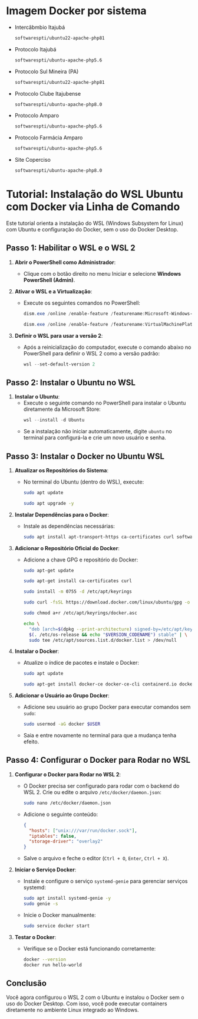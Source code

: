 # Imagem Docker por sistema
   - Intercâbmbio Itajubá
     ```bash
     softwarespti/ubuntu22-apache-php81
     ```
   - Protocolo Itajubá
     ```bash
     softwarespti/ubuntu-apache-php5.6
     ```
   - Protocolo Sul Mineira (PA)
     ```bash
     softwarespti/ubuntu22-apache-php81
     ```
   - Protocolo Clube Itajubense
     ```bash
     softwarespti/ubuntu-apache-php8.0
     ```
   - Protocolo Amparo
     ```bash
     softwarespti/ubuntu-apache-php5.6
     ```
   - Protocolo Farmácia Amparo
     ```bash
     softwarespti/ubuntu-apache-php5.6
     ```
   - Site Coperciso
     ```bash
     softwarespti/ubuntu-apache-php8.0
     ```

# Tutorial: Instalação do WSL Ubuntu com Docker via Linha de Comando

Este tutorial orienta a instalação do WSL (Windows Subsystem for Linux) com Ubuntu e configuração do Docker, sem o uso do Docker Desktop.

## Passo 1: Habilitar o WSL e o WSL 2

1. **Abrir o PowerShell como Administrador**:
   - Clique com o botão direito no menu Iniciar e selecione **Windows PowerShell (Admin)**.

2. **Ativar o WSL e a Virtualização**:
   - Execute os seguintes comandos no PowerShell:
     ```powershell
     dism.exe /online /enable-feature /featurename:Microsoft-Windows-Subsystem-Linux /all /norestart
      ```
     ```powershell
     dism.exe /online /enable-feature /featurename:VirtualMachinePlatform /all /norestart
     ```

3. **Definir o WSL para usar a versão 2**:
   - Após a reinicialização do computador, execute o comando abaixo no PowerShell para definir o WSL 2 como a versão padrão:
     ```powershell
     wsl --set-default-version 2
     ```

## Passo 2: Instalar o Ubuntu no WSL

1. **Instalar o Ubuntu**:
   - Execute o seguinte comando no PowerShell para instalar o Ubuntu diretamente da Microsoft Store:
     ```powershell
     wsl --install -d Ubuntu
     ```
   - Se a instalação não iniciar automaticamente, digite `ubuntu` no terminal para configurá-la e crie um novo usuário e senha.

## Passo 3: Instalar o Docker no Ubuntu WSL

1. **Atualizar os Repositórios do Sistema**:
   - No terminal do Ubuntu (dentro do WSL), execute:
     ```bash
     sudo apt update
     ```
     ```bash
     sudo apt upgrade -y
     ```

2. **Instalar Dependências para o Docker**:
   - Instale as dependências necessárias:
     ```bash
     sudo apt install apt-transport-https ca-certificates curl software-properties-common -y
     ```

3. **Adicionar o Repositório Oficial do Docker**:
   - Adicione a chave GPG e repositório do Docker:
     ```bash
     sudo apt-get update
     ```
     ```bash
     sudo apt-get install ca-certificates curl
     ```
     ```bash
     sudo install -m 0755 -d /etc/apt/keyrings
     ```
     ```bash
     sudo curl -fsSL https://download.docker.com/linux/ubuntu/gpg -o /etc/apt/keyrings/docker.asc
     ```
     ```bash
     sudo chmod a+r /etc/apt/keyrings/docker.asc
     ```
     ```bash
     echo \
       "deb [arch=$(dpkg --print-architecture) signed-by=/etc/apt/keyrings/docker.asc] https://download.docker.com/linux/ubuntu \
       $(. /etc/os-release && echo "$VERSION_CODENAME") stable" | \
       sudo tee /etc/apt/sources.list.d/docker.list > /dev/null
     ```

4. **Instalar o Docker**:
   - Atualize o índice de pacotes e instale o Docker:
     ```bash
     sudo apt update
     ```
     ```bash
     sudo apt-get install docker-ce docker-ce-cli containerd.io docker-buildx-plugin docker-compose-plugin
     ```

5. **Adicionar o Usuário ao Grupo Docker**:
   - Adicione seu usuário ao grupo Docker para executar comandos sem `sudo`:
     ```bash
     sudo usermod -aG docker $USER
     ```
   - Saia e entre novamente no terminal para que a mudança tenha efeito.

## Passo 4: Configurar o Docker para Rodar no WSL

1. **Configurar o Docker para Rodar no WSL 2**:
   - O Docker precisa ser configurado para rodar com o backend do WSL 2. Crie ou edite o arquivo `/etc/docker/daemon.json`:
     ```bash
     sudo nano /etc/docker/daemon.json
     ```
   - Adicione o seguinte conteúdo:
     ```json
     {
       "hosts": ["unix:///var/run/docker.sock"],
       "iptables": false,
       "storage-driver": "overlay2"
     }
     ```
   - Salve o arquivo e feche o editor (`Ctrl + O`, `Enter`, `Ctrl + X`).

2. **Iniciar o Serviço Docker**:
   - Instale e configure o serviço `systemd-genie` para gerenciar serviços systemd:
     ```bash
     sudo apt install systemd-genie -y
     sudo genie -s
     ```
   - Inicie o Docker manualmente:
     ```bash
     sudo service docker start
     ```

3. **Testar o Docker**:
   - Verifique se o Docker está funcionando corretamente:
     ```bash
     docker --version
     docker run hello-world
     ```

## Conclusão

Você agora configurou o WSL 2 com o Ubuntu e instalou o Docker sem o uso do Docker Desktop. Com isso, você pode executar containers diretamente no ambiente Linux integrado ao Windows.
